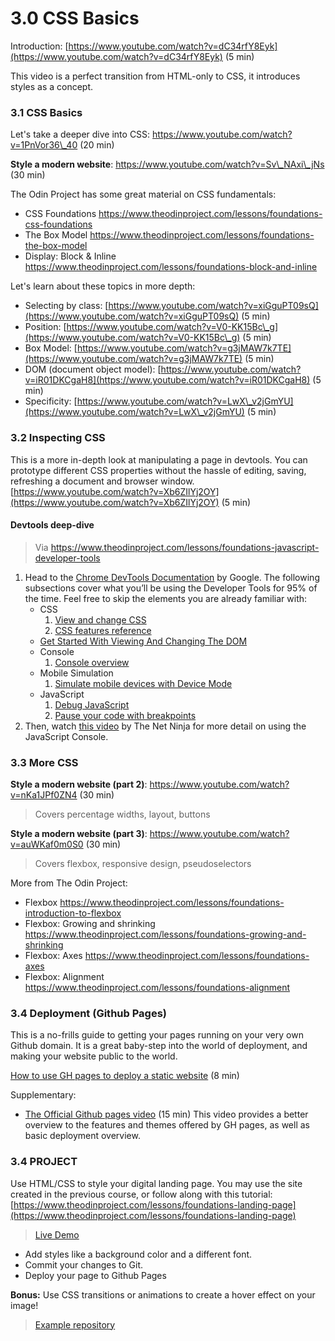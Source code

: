 # 3.0 CSS Basics

Introduction: [https://www.youtube.com/watch?v=dC34rfY8Eyk](https://www.youtube.com/watch?v=dC34rfY8Eyk) (5 min)

This video is a perfect transition from HTML-only to CSS, it introduces styles as a concept.

### 3.1 CSS Basics

Let's take a deeper dive into CSS: https://www.youtube.com/watch?v=1PnVor36\_40 (20 min)

**Style a modern website**: https://www.youtube.com/watch?v=Sv\_NAxi\_jNs (30 min)

The Odin Project has some great material on CSS fundamentals:

* CSS Foundations https://www.theodinproject.com/lessons/foundations-css-foundations
* The Box Model https://www.theodinproject.com/lessons/foundations-the-box-model
* Display: Block & Inline https://www.theodinproject.com/lessons/foundations-block-and-inline

Let's learn about these topics in more depth:

* Selecting by class: [https://www.youtube.com/watch?v=xiGguPT09sQ](https://www.youtube.com/watch?v=xiGguPT09sQ) (5 min)
* Position: [https://www.youtube.com/watch?v=V0-KK15Bc\_g](https://www.youtube.com/watch?v=V0-KK15Bc\_g) (5 min)
* Box Model: [https://www.youtube.com/watch?v=g3jMAW7k7TE](https://www.youtube.com/watch?v=g3jMAW7k7TE) (5 min)
* DOM (document object model): [https://www.youtube.com/watch?v=iR01DKCgaH8](https://www.youtube.com/watch?v=iR01DKCgaH8) (5 min)
* Specificity: [https://www.youtube.com/watch?v=LwX\_v2jGmYU](https://www.youtube.com/watch?v=LwX\_v2jGmYU) (5 min)

### 3.2 Inspecting CSS

This is a more in-depth look at manipulating a page in devtools. You can prototype different CSS properties without the hassle of editing, saving, refreshing a document and browser window. [https://www.youtube.com/watch?v=Xb6ZIlYj2OY](https://www.youtube.com/watch?v=Xb6ZIlYj2OY) (5 min)

#### Devtools deep-dive

> Via https://www.theodinproject.com/lessons/foundations-javascript-developer-tools

1. Head to the [Chrome DevTools Documentation](https://developer.chrome.com/docs/devtools/) by Google. The following subsections cover what you’ll be using the Developer Tools for 95% of the time. Feel free to skip the elements you are already familiar with:
   * CSS
     1. [View and change CSS](https://developer.chrome.com/docs/devtools/css/)
     2. [CSS features reference](https://developer.chrome.com/docs/devtools/css/reference/)
   * [Get Started With Viewing And Changing The DOM](https://developer.chrome.com/docs/devtools/dom/)
   * Console
     1. [Console overview](https://developer.chrome.com/docs/devtools/console/)
   * Mobile Simulation
     1. [Simulate mobile devices with Device Mode](https://developer.chrome.com/docs/devtools/device-mode/)
   * JavaScript
     1. [Debug JavaScript](https://developer.chrome.com/docs/devtools/javascript/)
     2. [Pause your code with breakpoints](https://developer.chrome.com/docs/devtools/javascript/breakpoints/)
2. Then, watch [this video](https://www.youtube.com/watch?v=JzZFccCEgGA) by The Net Ninja for more detail on using the JavaScript Console.

### 3.3 More CSS

**Style a modern website (part 2)**: https://www.youtube.com/watch?v=nKa1JPf0ZN4 (30 min)

> Covers percentage widths, layout, buttons

**Style a modern website (part 3)**: https://www.youtube.com/watch?v=auWKaf0m0S0 (30 min)

> Covers flexbox, responsive design, pseudoselectors

More from The Odin Project:

* Flexbox https://www.theodinproject.com/lessons/foundations-introduction-to-flexbox
* Flexbox: Growing and shrinking https://www.theodinproject.com/lessons/foundations-growing-and-shrinking
* Flexbox: Axes https://www.theodinproject.com/lessons/foundations-axes
* Flexbox: Alignment https://www.theodinproject.com/lessons/foundations-alignment

### 3.4 Deployment (Github Pages)

This is a no-frills guide to getting your pages running on your very own Github domain. It is a great baby-step into the world of deployment, and making your website public to the world.

[How to use GH pages to deploy a static website](https://www.theserverside.com/video/A-GitHub-Pages-tutorial-on-how-to-host-personal-websites) (8 min)

Supplementary:

* [The Official Github pages video](https://www.youtube.com/watch?v=QyFcl\_Fba-k) (15 min) This video provides a better overview to the features and themes offered by GH pages, as well as basic deployment overview.

### 3.4 PROJECT

Use HTML/CSS to style your digital landing page. You may use the site created in the previous course, or follow along with this tutorial: [https://www.theodinproject.com/lessons/foundations-landing-page](https://www.theodinproject.com/lessons/foundations-landing-page)

> [Live Demo](https://aam-institute.github.io/project-003/)

* Add styles like a background color and a different font.
* Commit your changes to Git.
* Deploy your page to Github Pages

**Bonus:** Use CSS transitions or animations to create a hover effect on your image!

> [Example repository](https://github.com/AAM-Institute/project-003)
